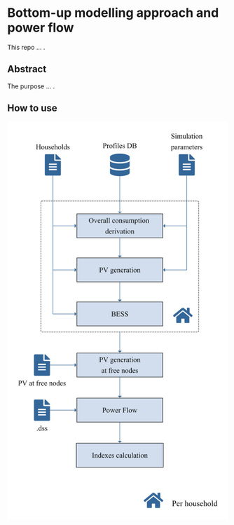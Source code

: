 # Bottom-up modelling approach and power flow

This repo ... .


## Abstract
The purpose ... .


## How to use
![](Bottom_up_basic.png "Flowchart")

